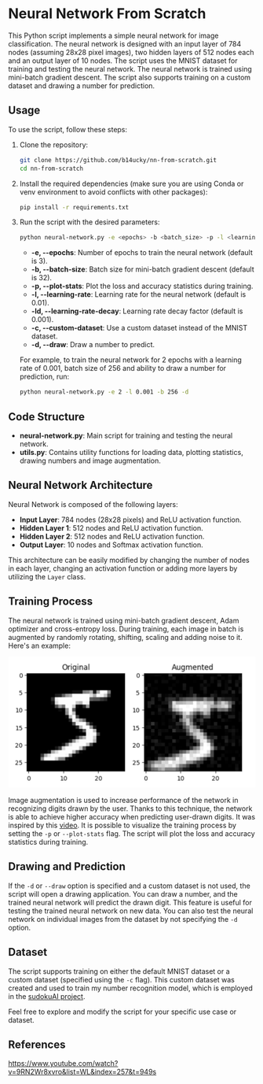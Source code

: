 # Neural Network From Scratch

This Python script implements a simple neural network for image classification. The neural network is designed with an input layer of 784 nodes (assuming 28x28 pixel images), two hidden layers of 512 nodes each and an output layer of 10 nodes. The script uses the MNIST dataset for training and testing the neural network. The neural network is trained using mini-batch gradient descent. The script also supports training on a custom dataset and drawing a number for prediction.

## Usage

To use the script, follow these steps:

1. Clone the repository:

    ```bash
    git clone https://github.com/b14ucky/nn-from-scratch.git
    cd nn-from-scratch
    ```

2. Install the required dependencies (make sure you are using Conda or venv environment to avoid conflicts with other packages):

    ```bash
    pip install -r requirements.txt
    ```

3. Run the script with the desired parameters:

    ```bash
    python neural-network.py -e <epochs> -b <batch_size> -p -l <learning_rate> -ld <learning_rate_decay> -c -d -p
    ```

    - **-e, --epochs**: Number of epochs to train the neural network (default is 3).
    - **-b, --batch-size**: Batch size for mini-batch gradient descent (default is 32).
    - **-p, --plot-stats**: Plot the loss and accuracy statistics during training.
    - **-l, --learning-rate**: Learning rate for the neural network (default is 0.01).
    - **-ld, --learning-rate-decay**: Learning rate decay factor (default is 0.001).
    - **-c, --custom-dataset**: Use a custom dataset instead of the MNIST dataset.
    - **-d, --draw**: Draw a number to predict.

    For example, to train the neural network for 2 epochs with a learning rate of 0.001, batch size of 256 and ability to draw a number for prediction, run:

    ```bash
    python neural-network.py -e 2 -l 0.001 -b 256 -d
    ```

## Code Structure

- **neural-network.py**: Main script for training and testing the neural network.
- **utils.py**: Contains utility functions for loading data, plotting statistics, drawing numbers and image augmentation.

## Neural Network Architecture

Neural Network is composed of the following layers:
- **Input Layer**: 784 nodes (28x28 pixels) and ReLU activation function.
- **Hidden Layer 1**: 512 nodes and ReLU activation function.
- **Hidden Layer 2**: 512 nodes and ReLU activation function.
- **Output Layer**: 10 nodes and Softmax activation function.

This architecture can be easily modified by changing the number of nodes in each layer, changing an activation function or adding more layers by utilizing the `Layer` class.

## Training Process

The neural network is trained using mini-batch gradient descent, Adam optimizer and cross-entropy loss. During training, each image in batch is augmented by randomly rotating, shifting, scaling and adding noise to it. Here's an example:

![Example of image augmentation](./images/example1.png)

Image augmentation is used to increase performance of the network in recognizing digits drawn by the user. Thanks to this technique, the network is able to achieve higher accuracy when predicting user-drawn digits. It was inspired by this [video](https://www.youtube.com/watch?v=hfMk-kjRv4c). It is possible to visualize the training process by setting the `-p` or `--plot-stats` flag. The script will plot the loss and accuracy statistics during training.


## Drawing and Prediction

If the `-d` or `--draw` option is specified and a custom dataset is not used, the script will open a drawing application. You can draw a number, and the trained neural network will predict the drawn digit. This feature is useful for testing the trained neural network on new data. You can also test the neural network on individual images from the dataset by not specifying the `-d` option.

## Dataset

The script supports training on either the default MNIST dataset or a custom dataset (specified using the `-c` flag). This custom dataset was created and used to train my number recognition model, which is employed in the [sudokuAI project](https://github.com/b14ucky/sudokuAI).

Feel free to explore and modify the script for your specific use case or dataset.

## References

https://www.youtube.com/watch?v=9RN2Wr8xvro&list=WL&index=257&t=949s